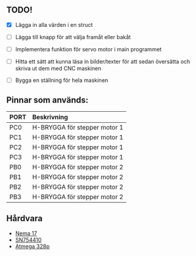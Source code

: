 ## TODO!

- [x] Lägga in alla värden i en struct
- [ ] Lägga till knapp för att välja framåt eller bakåt
- [ ] Implementera funktion för servo motor i main programmet
- [ ] Hitta ett sätt att kunna läsa in bilder/texter för att sedan översätta och skriva ut dem med CNC maskinen
- [ ] Bygga en ställning för hela maskinen


## Pinnar som används:

| PORT | Beskrivning |
| :--- | :--- |
| PC0 | H-BRYGGA för stepper motor 1 |
| PC1 | H-BRYGGA för stepper motor 1 |
| PC2 | H-BRYGGA för stepper motor 1 |
| PC3 | H-BRYGGA för stepper motor 1 |
| PB0 | H-BRYGGA för stepper motor 2 |
| PB1 | H-BRYGGA för stepper motor 2 |
| PB2 | H-BRYGGA för stepper motor 2 |
| PB3 | H-BRYGGA för stepper motor 2 |


## Hårdvara
- [Nema 17](http://reprap.org/wiki/NEMA_17_Stepper_motor)
- [SN754410](http://www.ti.com/lit/ds/symlink/sn754410.pdf)
- [Atmega 328p](http://www.atmel.com/images/Atmel-8271-8-bit-AVR-Microcontroller-ATmega48A-48PA-88A-88PA-168A-168PA-328-328P_datasheet_Complete.pdf)
